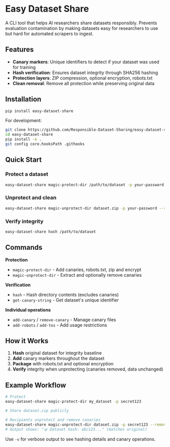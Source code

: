 # Easy Dataset Share

A CLI tool that helps AI researchers share datasets responsibly. Prevents evaluation contamination by making datasets easy for researchers to use but hard for automated scrapers to ingest.

## Features
- **Canary markers**: Unique identifiers to detect if your dataset was used for training
- **Hash verification**: Ensures dataset integrity through SHA256 hashing
- **Protection layers**: ZIP compression, optional encryption, robots.txt
- **Clean removal**: Remove all protection while preserving original data

## Installation

```bash
pip install easy-dataset-share
```

For development:
```bash
git clone https://github.com/Responsible-Dataset-Sharing/easy-dataset-share
cd easy-dataset-share
pip install -e .
git config core.hooksPath .githooks
```

## Quick Start

### Protect a dataset
```bash
easy-dataset-share magic-protect-dir /path/to/dataset -p your-password
```

### Unprotect and clean
```bash
easy-dataset-share magic-unprotect-dir dataset.zip -p your-password --remove-canaries
```

### Verify integrity
```bash
easy-dataset-share hash /path/to/dataset
```

## Commands

**Protection**
- `magic-protect-dir` - Add canaries, robots.txt, zip and encrypt
- `magic-unprotect-dir` - Extract and optionally remove canaries

**Verification**
- `hash` - Hash directory contents (excludes canaries)
- `get-canary-string` - Get dataset's unique identifier

**Individual operations**
- `add-canary` / `remove-canary` - Manage canary files
- `add-robots` / `add-tos` - Add usage restrictions

## How it Works

1. **Hash** original dataset for integrity baseline
2. **Add** canary markers throughout the dataset
3. **Package** with robots.txt and optional encryption
4. **Verify** integrity when unprotecting (canaries removed, data unchanged)

## Example Workflow

```bash
# Protect
easy-dataset-share magic-protect-dir my_dataset -p secret123

# Share dataset.zip publicly

# Recipients unprotect and remove canaries
easy-dataset-share magic-unprotect-dir dataset.zip -p secret123 --remove-canaries
# Output shows: "📊 Dataset hash: abc123..." (matches original)
```

Use `-v` for verbose output to see hashing details and canary operations.